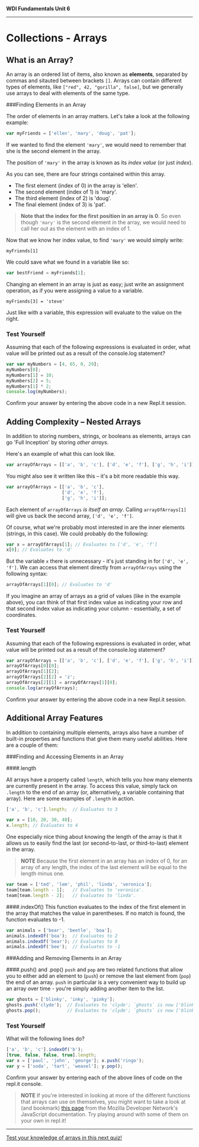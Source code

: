 **WDI Fundamentals Unit 6**

---

# Collections - Arrays
## What is an Array?


An array is an ordered list of items, also known as **elements**, separated by commas and sitauted between brackets `[]`. Arrays can contain different types of elements, like `["red", 42, "gorilla", false]`, but we generally use arrays to deal with elements of the same type.

###Finding Elements in an Array

The order of elements in an array matters. Let's take a look at the following example:

```javascript
var myFriends = ['ellen', 'mary', 'doug', 'pat'];
```

If we wanted to find the element `'mary'`, we would need to remember that she is the second element in the array.

The position of `'mary'` in the array is known as its *index value* (or just *index*).

As you can see, there are four strings contained within this array.
- The first element (index of 0) in the array is 'ellen'.
- The second element (index of 1) is 'mary'.
- The third element (index of 2) is 'doug'.
- The final element (index of 3) is 'pat'.

> **Note that the index for the first position in an array is 0**. So even though `'mary'` is the second element in the array, we would need to call her out as the element with an index of 1.




Now that we know her index value, to find `'mary'` we would simply write:

`myFriends[1]`

We could save what we found in a variable like so:

```javascript
var bestFriend = myFriends[1];
```

Changing an element in an array is just as easy; just write an assignment operation, as if you were assigning a value to a variable.

`myFriends[3] = 'steve'`

Just like with a variable, this expression will evaluate to the value on the right.

### Test Yourself

Assuming that each of the following expressions is evaluated in order, what value will be printed out as a result of the console.log statement?

```javascript
var var myNumbers = [4, 65, 0, 29];
myNumbers[0];
myNumbers[1] = 10;
myNumbers[2] = 5;
myNumbers[1] * 2;
console.log(myNumbers);
```
Confirm your answer by entering the above code in a new Repl.it session.

## Adding Complexity – Nested Arrays

In addition to storing numbers, strings, or booleans as elements, arrays can go 'Full Inception' by storing *other arrays*.

Here's an example of what this can look like.

```javascript
var arrayOfArrays = [['a', 'b', 'c'], ['d', 'e', 'f'], ['g', 'h', 'i']];
```

You might also see it written like this – it's a bit more readable this way.

```javascript
var arrayOfArrays = [['a', 'b', 'c'],
                     ['d', 'e', 'f'],
                     ['g', 'h', 'i']];
```

Each element of `arrayOfArrays` *is itself an array*. Calling `arrayOfArrays[1]` will give us back the second array, `['d', 'e', 'f']`.

Of course, what we're probably most interested in are the inner elements (strings, in this case). We could probably do the following:

```javascript
var x = arrayOfArrays[1]; // Evaluates to ['d', 'e', 'f']
x[0]; // Evaluates to 'd'
  ```

But the variable `x` there is unnecessary - it's just standing in for `['d', 'e', 'f']`. We can access that element directly from `arrayOfArrays` using the following syntax:

```javascript
arrayOfArrays[1][0]; // Evaluates to 'd'
```

If you imagine an array of arrays as a grid of values (like in the example above), you can think of that first index value as indicating your row and that second index value as indicating your column - essentially, a set of coordinates.

### Test Yourself

Assuming that each of the following expressions is evaluated in order, what value will be printed out as a result of the console.log statement?

```javascript
var arrayOfArrays = [['a', 'b', 'c'], ['d', 'e', 'f'], ['g', 'h', 'i']];
arrayOfArrays[0][0];
arrayOfArrays[1][2];
arrayOfArrays[2][2] = 'z';
arrayOfArrays[2][1] = arrayOfArrays[1][0];
console.log(arrayOfArrays);
```

Confirm your answer by entering the above code in a new Repl.it session.

## Additional Array Features

In addition to containing multiple elements, arrays also have a number of built-in properties and functions that give them many useful abilities. Here are a couple of them:

###Finding and Accessing Elements in an Array

####.length

All arrays have a property called `length`, which tells you how many elements are currently present in the array. To access this value, simply tack on `.length` to the end of an array (or, alternatively, a variable containing that array). Here are some examples of `.length` in action.

```javascript
['a', 'b', 'c'].length;  // Evaluates to 3

var x = [10, 20, 30, 40];
x.length; // Evaluates to 4
```

One especially nice thing about knowing the length of the array is that it allows us to easily find the last (or second-to-last, or third-to-last) element in the array.

> **NOTE** Because the first element in an array has an index of 0, for an array of any length, the index of the last element will be equal to the length minus one.

```javascript
var team = ['ted', 'lem', 'phil', 'linda', 'veronica'];
team[team.length - 1];   // Evaluates to 'veronica'.
team[team.length - 2];   // Evaluates to 'linda'.
```

####.indexOf()
This function evaluates to the index of the first element in the array that matches the value in parentheses. If no match is found, the function evaluates to -1.

```javascript
var animals = ['bear', 'beetle', 'boa'];
animals.indexOf('boa');  // Evaluates to 2
animals.indexOf('bear'); // Evaluates to 0
animals.indexOf('bee');  // Evaluates to -1
```

###Adding and Removing Elements in an Array

####.push() and .pop()
`push` and `pop` are two related functions that allow you to either add an element to (`push`) or remove the last element from (`pop`) the end of an array. `push` in particular is a very convenient way to build up an array over time - you're simply adding another item to the list.

```javascript
var ghosts = ['blinky', 'inky', 'pinky'];
ghosts.push('clyde');  // Evaluates to 'clyde'; `ghosts` is now ['blinky', 'inky', 'pinky', 'clyde'].
ghosts.pop();          // Evaluates to 'clyde'; `ghosts` is now ['blinky', 'inky', 'pinky'] again.
```

### Test Yourself

What will the following lines do?

```javascript
['a', 'b', 'c'].indexOf('b');
[true, false, false, true].length;
var x = ['paul', 'john', 'george']; x.push('ringo');
var y = ['soda', 'tart', 'weasel']; y.pop();
```

Confirm your answer by entering each of the above lines of code on the repl.it console.

> **NOTE** If you're interested in looking at more of the different functions that arrays can use on themselves, you might want to take a look at (and bookmark) [this page](https://developer.mozilla.org/en-US/docs/Web/JavaScript/Reference/Global_Objects/Array) from the Mozilla Developer Network's JavaScript documentation. Try playing around with some of them on your own in repl.it!

---
[Test your knowledge of arrays in this next quiz!](03_quiz.md)
